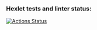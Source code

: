 ### Hexlet tests and linter status:
[![Actions Status](https://github.com/biryukovpavel/devops-for-programmers-project-lvl2/workflows/hexlet-check/badge.svg)](https://github.com/biryukovpavel/devops-for-programmers-project-lvl2/actions)